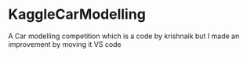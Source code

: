 # KaggleCarModelling
A Car modelling competition which is a code by krishnaik but I made an improvement by moving it VS code
